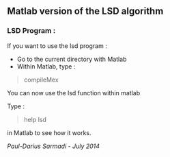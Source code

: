 ## Matlab version of the LSD algorithm

### LSD Program :

If you want to use the lsd program :
- Go to the current directory with Matlab
- Within Matlab, type :

>compileMex

You can now use the lsd function within matlab

Type :
  > help lsd  

in Matlab to see how it works.  
  
*Paul-Darius Sarmadi - July 2014*
